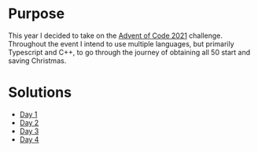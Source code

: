 # Purpose

This year I decided to take on the [Advent of Code 2021](https://adventofcode.com/) challenge. Throughout the event I intend to use multiple languages, but primarily Typescript and C++, to go through the journey of obtaining all 50 start and saving Christmas.

# Solutions

- [Day 1](./day1)
- [Day 2](./day2)
- [Day 3](./day3)
- [Day 4](./day4)
